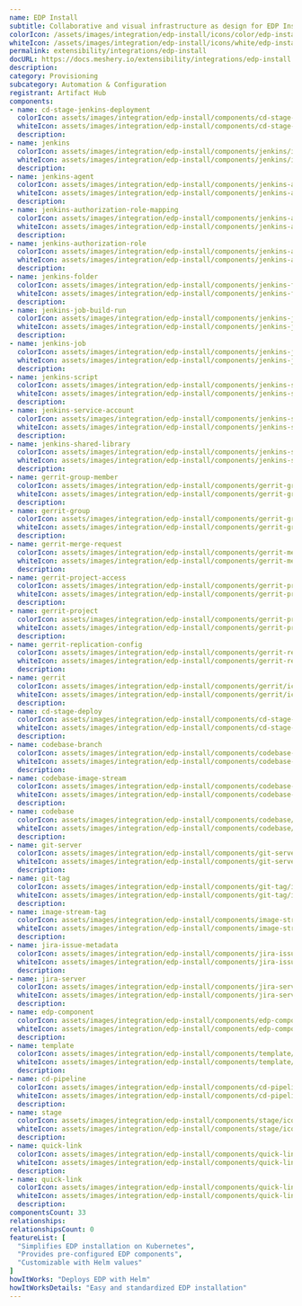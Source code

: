 ```yaml
---
name: EDP Install
subtitle: Collaborative and visual infrastructure as design for EDP Install
colorIcon: /assets/images/integration/edp-install/icons/color/edp-install-color.svg
whiteIcon: /assets/images/integration/edp-install/icons/white/edp-install-white.svg
permalink: extensibility/integrations/edp-install
docURL: https://docs.meshery.io/extensibility/integrations/edp-install
description: 
category: Provisioning
subcategory: Automation & Configuration
registrant: Artifact Hub
components: 
- name: cd-stage-jenkins-deployment
  colorIcon: assets/images/integration/edp-install/components/cd-stage-jenkins-deployment/icons/color/cd-stage-jenkins-deployment-color.svg
  whiteIcon: assets/images/integration/edp-install/components/cd-stage-jenkins-deployment/icons/white/cd-stage-jenkins-deployment-white.svg
  description: 
- name: jenkins
  colorIcon: assets/images/integration/edp-install/components/jenkins/icons/color/jenkins-color.svg
  whiteIcon: assets/images/integration/edp-install/components/jenkins/icons/white/jenkins-white.svg
  description: 
- name: jenkins-agent
  colorIcon: assets/images/integration/edp-install/components/jenkins-agent/icons/color/jenkins-agent-color.svg
  whiteIcon: assets/images/integration/edp-install/components/jenkins-agent/icons/white/jenkins-agent-white.svg
  description: 
- name: jenkins-authorization-role-mapping
  colorIcon: assets/images/integration/edp-install/components/jenkins-authorization-role-mapping/icons/color/jenkins-authorization-role-mapping-color.svg
  whiteIcon: assets/images/integration/edp-install/components/jenkins-authorization-role-mapping/icons/white/jenkins-authorization-role-mapping-white.svg
  description: 
- name: jenkins-authorization-role
  colorIcon: assets/images/integration/edp-install/components/jenkins-authorization-role/icons/color/jenkins-authorization-role-color.svg
  whiteIcon: assets/images/integration/edp-install/components/jenkins-authorization-role/icons/white/jenkins-authorization-role-white.svg
  description: 
- name: jenkins-folder
  colorIcon: assets/images/integration/edp-install/components/jenkins-folder/icons/color/jenkins-folder-color.svg
  whiteIcon: assets/images/integration/edp-install/components/jenkins-folder/icons/white/jenkins-folder-white.svg
  description: 
- name: jenkins-job-build-run
  colorIcon: assets/images/integration/edp-install/components/jenkins-job-build-run/icons/color/jenkins-job-build-run-color.svg
  whiteIcon: assets/images/integration/edp-install/components/jenkins-job-build-run/icons/white/jenkins-job-build-run-white.svg
  description: 
- name: jenkins-job
  colorIcon: assets/images/integration/edp-install/components/jenkins-job/icons/color/jenkins-job-color.svg
  whiteIcon: assets/images/integration/edp-install/components/jenkins-job/icons/white/jenkins-job-white.svg
  description: 
- name: jenkins-script
  colorIcon: assets/images/integration/edp-install/components/jenkins-script/icons/color/jenkins-script-color.svg
  whiteIcon: assets/images/integration/edp-install/components/jenkins-script/icons/white/jenkins-script-white.svg
  description: 
- name: jenkins-service-account
  colorIcon: assets/images/integration/edp-install/components/jenkins-service-account/icons/color/jenkins-service-account-color.svg
  whiteIcon: assets/images/integration/edp-install/components/jenkins-service-account/icons/white/jenkins-service-account-white.svg
  description: 
- name: jenkins-shared-library
  colorIcon: assets/images/integration/edp-install/components/jenkins-shared-library/icons/color/jenkins-shared-library-color.svg
  whiteIcon: assets/images/integration/edp-install/components/jenkins-shared-library/icons/white/jenkins-shared-library-white.svg
  description: 
- name: gerrit-group-member
  colorIcon: assets/images/integration/edp-install/components/gerrit-group-member/icons/color/gerrit-group-member-color.svg
  whiteIcon: assets/images/integration/edp-install/components/gerrit-group-member/icons/white/gerrit-group-member-white.svg
  description: 
- name: gerrit-group
  colorIcon: assets/images/integration/edp-install/components/gerrit-group/icons/color/gerrit-group-color.svg
  whiteIcon: assets/images/integration/edp-install/components/gerrit-group/icons/white/gerrit-group-white.svg
  description: 
- name: gerrit-merge-request
  colorIcon: assets/images/integration/edp-install/components/gerrit-merge-request/icons/color/gerrit-merge-request-color.svg
  whiteIcon: assets/images/integration/edp-install/components/gerrit-merge-request/icons/white/gerrit-merge-request-white.svg
  description: 
- name: gerrit-project-access
  colorIcon: assets/images/integration/edp-install/components/gerrit-project-access/icons/color/gerrit-project-access-color.svg
  whiteIcon: assets/images/integration/edp-install/components/gerrit-project-access/icons/white/gerrit-project-access-white.svg
  description: 
- name: gerrit-project
  colorIcon: assets/images/integration/edp-install/components/gerrit-project/icons/color/gerrit-project-color.svg
  whiteIcon: assets/images/integration/edp-install/components/gerrit-project/icons/white/gerrit-project-white.svg
  description: 
- name: gerrit-replication-config
  colorIcon: assets/images/integration/edp-install/components/gerrit-replication-config/icons/color/gerrit-replication-config-color.svg
  whiteIcon: assets/images/integration/edp-install/components/gerrit-replication-config/icons/white/gerrit-replication-config-white.svg
  description: 
- name: gerrit
  colorIcon: assets/images/integration/edp-install/components/gerrit/icons/color/gerrit-color.svg
  whiteIcon: assets/images/integration/edp-install/components/gerrit/icons/white/gerrit-white.svg
  description: 
- name: cd-stage-deploy
  colorIcon: assets/images/integration/edp-install/components/cd-stage-deploy/icons/color/cd-stage-deploy-color.svg
  whiteIcon: assets/images/integration/edp-install/components/cd-stage-deploy/icons/white/cd-stage-deploy-white.svg
  description: 
- name: codebase-branch
  colorIcon: assets/images/integration/edp-install/components/codebase-branch/icons/color/codebase-branch-color.svg
  whiteIcon: assets/images/integration/edp-install/components/codebase-branch/icons/white/codebase-branch-white.svg
  description: 
- name: codebase-image-stream
  colorIcon: assets/images/integration/edp-install/components/codebase-image-stream/icons/color/codebase-image-stream-color.svg
  whiteIcon: assets/images/integration/edp-install/components/codebase-image-stream/icons/white/codebase-image-stream-white.svg
  description: 
- name: codebase
  colorIcon: assets/images/integration/edp-install/components/codebase/icons/color/codebase-color.svg
  whiteIcon: assets/images/integration/edp-install/components/codebase/icons/white/codebase-white.svg
  description: 
- name: git-server
  colorIcon: assets/images/integration/edp-install/components/git-server/icons/color/git-server-color.svg
  whiteIcon: assets/images/integration/edp-install/components/git-server/icons/white/git-server-white.svg
  description: 
- name: git-tag
  colorIcon: assets/images/integration/edp-install/components/git-tag/icons/color/git-tag-color.svg
  whiteIcon: assets/images/integration/edp-install/components/git-tag/icons/white/git-tag-white.svg
  description: 
- name: image-stream-tag
  colorIcon: assets/images/integration/edp-install/components/image-stream-tag/icons/color/image-stream-tag-color.svg
  whiteIcon: assets/images/integration/edp-install/components/image-stream-tag/icons/white/image-stream-tag-white.svg
  description: 
- name: jira-issue-metadata
  colorIcon: assets/images/integration/edp-install/components/jira-issue-metadata/icons/color/jira-issue-metadata-color.svg
  whiteIcon: assets/images/integration/edp-install/components/jira-issue-metadata/icons/white/jira-issue-metadata-white.svg
  description: 
- name: jira-server
  colorIcon: assets/images/integration/edp-install/components/jira-server/icons/color/jira-server-color.svg
  whiteIcon: assets/images/integration/edp-install/components/jira-server/icons/white/jira-server-white.svg
  description: 
- name: edp-component
  colorIcon: assets/images/integration/edp-install/components/edp-component/icons/color/edp-component-color.svg
  whiteIcon: assets/images/integration/edp-install/components/edp-component/icons/white/edp-component-white.svg
  description: 
- name: template
  colorIcon: assets/images/integration/edp-install/components/template/icons/color/template-color.svg
  whiteIcon: assets/images/integration/edp-install/components/template/icons/white/template-white.svg
  description: 
- name: cd-pipeline
  colorIcon: assets/images/integration/edp-install/components/cd-pipeline/icons/color/cd-pipeline-color.svg
  whiteIcon: assets/images/integration/edp-install/components/cd-pipeline/icons/white/cd-pipeline-white.svg
  description: 
- name: stage
  colorIcon: assets/images/integration/edp-install/components/stage/icons/color/stage-color.svg
  whiteIcon: assets/images/integration/edp-install/components/stage/icons/white/stage-white.svg
  description: 
- name: quick-link
  colorIcon: assets/images/integration/edp-install/components/quick-link/icons/color/quick-link-color.svg
  whiteIcon: assets/images/integration/edp-install/components/quick-link/icons/white/quick-link-white.svg
  description: 
- name: quick-link
  colorIcon: assets/images/integration/edp-install/components/quick-link/icons/color/quick-link-color.svg
  whiteIcon: assets/images/integration/edp-install/components/quick-link/icons/white/quick-link-white.svg
  description: 
componentsCount: 33
relationships: 
relationshipsCount: 0
featureList: [
  "Simplifies EDP installation on Kubernetes",
  "Provides pre-configured EDP components",
  "Customizable with Helm values"
]
howItWorks: "Deploys EDP with Helm"
howItWorksDetails: "Easy and standardized EDP installation"
---
```

